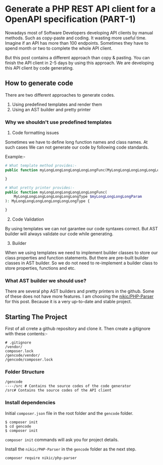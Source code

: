 # Generate a PHP REST API client for a OpenAPI specification (PART-1)

Nowadays most of Software Developers developing API clients by manual
methods. Such as copy-paste and coding. It wasting more useful time. 
Imagine if an API has more than 100 endpoints. Sometimes they have to 
spend month or two to complete the whole API client.

But this post contains a different approach than copy & pasting. You can
finish the API client in 2-5 days by using this approach. We are
developing this API client by code generating.

## How to generate code

There are two different approaches to generate codes.

1. Using predefined templates and render them
2. Using an AST builder and pretty printer

### Why we shouldn't use predefined templates

1. Code formatting issues

Sometimes we have to define long function names and class names. At such
cases We can not generate our code by following code standards.

Example:-
```php
# What template method provides:-
public function myLongLongLongLongLongLongFunc(MyLongLongLongLongLongLongLongType $myLongLongLongLongParam): MyLongLongLongLongLongLongLongType {

}

# What pretty printer provides:-
public function myLongLongLongLongLongLongFunc(
    MyLongLongLongLongLongLongLongType $myLongLongLongLongParam
): MyLongLongLongLongLongLongLongType {

}

```

2. Code Validation

By using templates we can not garantee our code syntaxes correct. But AST
builder will always validate our code while generating.

3. Builder

When we using templates we need to implement builder classes to store 
our class properties and function statements. But there are pre-built builder 
classes in AST builder. So we do not need to re-implement a builder class 
to store properties, functions and etc. 

### What AST builder we should use?

There are several php AST builders and pretty printers in the github. Some of
these does not have more features. I am choosing the [nikic/PHP-Parser](https://github.com/nikic/PHP-Parser) for this post. Because
it is a very up-to-date and stable project.

## Starting The Project

First of all crrete a github repository and clone it. Then create a gitignore with these contents:-

```
# .gitignore
/vendor/
composer.lock
/gencode/vendor/
/gencode/composer.lock
```

### Folder Structure

```
/gencode
----/src # Contains the source codes of the code generator
/src# Contains the source codes of the API client
```

### Install dependencies
Initial `composer.json` file in the root folder and the `gencode` folder.

```
$ composer init
$ cd gencode
$ composer init
```

`composer init` commands will ask you for project details.

 Install the `nikic/PHP-Parser` in the `gencode` folder as the next step.

```
composer require nikic/php-parser
```
